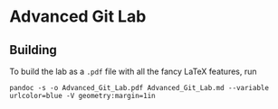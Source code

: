 # Advanced Git Lab

## Building

To build the lab as a `.pdf` file with all the fancy LaTeX features, run

`pandoc -s -o Advanced_Git_Lab.pdf Advanced_Git_Lab.md --variable urlcolor=blue -V geometry:margin=1in`
